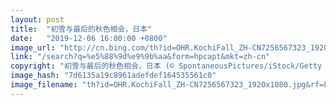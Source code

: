 ```yaml
---
layout: post
title:  "初雪与最后的秋色相会，日本"
date:   "2019-12-06 16:00:00 +0800"
image_url: "http://cn.bing.com/th?id=OHR.KochiFall_ZH-CN7256567323_1920x1080.jpg&rf=LaDigue_1920x1080.jpg&pid=hp"
link: "/search?q=%e5%88%9d%e9%9b%aa&form=hpcapt&mkt=zh-cn"
copyright: "初雪与最后的秋色相会，日本 (© SpontaneousPictures/iStock/Getty Images Plus)"
image_hash: "7d6135a19c8961adefdef164535561c0"
image_filename: "th?id=OHR.KochiFall_ZH-CN7256567323_1920x1080.jpg&rf=LaDigue_1920x1080.jpg&pid=hp"
---
```

